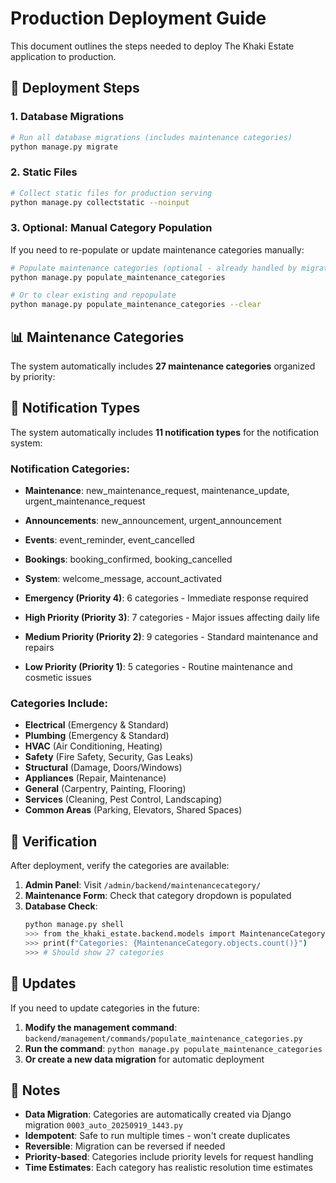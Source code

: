 # Production Deployment Guide

This document outlines the steps needed to deploy The Khaki Estate application to production.

## 🚀 Deployment Steps

### 1. Database Migrations
```bash
# Run all database migrations (includes maintenance categories)
python manage.py migrate
```

### 2. Static Files
```bash
# Collect static files for production serving
python manage.py collectstatic --noinput
```

### 3. Optional: Manual Category Population
If you need to re-populate or update maintenance categories manually:
```bash
# Populate maintenance categories (optional - already handled by migration)
python manage.py populate_maintenance_categories

# Or to clear existing and repopulate
python manage.py populate_maintenance_categories --clear
```

## 📊 Maintenance Categories

The system automatically includes **27 maintenance categories** organized by priority:

## 🔔 Notification Types

The system automatically includes **11 notification types** for the notification system:

### Notification Categories:
- **Maintenance**: new_maintenance_request, maintenance_update, urgent_maintenance_request
- **Announcements**: new_announcement, urgent_announcement
- **Events**: event_reminder, event_cancelled
- **Bookings**: booking_confirmed, booking_cancelled
- **System**: welcome_message, account_activated

- **Emergency (Priority 4)**: 6 categories - Immediate response required
- **High Priority (Priority 3)**: 7 categories - Major issues affecting daily life
- **Medium Priority (Priority 2)**: 9 categories - Standard maintenance and repairs
- **Low Priority (Priority 1)**: 5 categories - Routine maintenance and cosmetic issues

### Categories Include:
- **Electrical** (Emergency & Standard)
- **Plumbing** (Emergency & Standard)
- **HVAC** (Air Conditioning, Heating)
- **Safety** (Fire Safety, Security, Gas Leaks)
- **Structural** (Damage, Doors/Windows)
- **Appliances** (Repair, Maintenance)
- **General** (Carpentry, Painting, Flooring)
- **Services** (Cleaning, Pest Control, Landscaping)
- **Common Areas** (Parking, Elevators, Shared Spaces)

## 🔧 Verification

After deployment, verify the categories are available:

1. **Admin Panel**: Visit `/admin/backend/maintenancecategory/`
2. **Maintenance Form**: Check that category dropdown is populated
3. **Database Check**:
   ```bash
   python manage.py shell
   >>> from the_khaki_estate.backend.models import MaintenanceCategory
   >>> print(f"Categories: {MaintenanceCategory.objects.count()}")
   >>> # Should show 27 categories
   ```

## 🔄 Updates

If you need to update categories in the future:

1. **Modify the management command**: `backend/management/commands/populate_maintenance_categories.py`
2. **Run the command**: `python manage.py populate_maintenance_categories`
3. **Or create a new data migration** for automatic deployment

## 📝 Notes

- **Data Migration**: Categories are automatically created via Django migration `0003_auto_20250919_1443.py`
- **Idempotent**: Safe to run multiple times - won't create duplicates
- **Reversible**: Migration can be reversed if needed
- **Priority-based**: Categories include priority levels for request handling
- **Time Estimates**: Each category has realistic resolution time estimates
